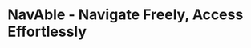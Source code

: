 # NavAble - Navigate Freely, Access Effortlessly

<!-- 
When Install python visual env
+ python -m pip install -r .\requirement.txt
+ Activate AI-env:  .\hopperhacks-ai\Scripts\Activate.ps1  -->